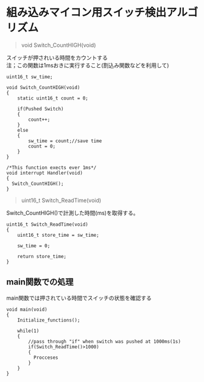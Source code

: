 # 組み込みマイコン用スイッチ検出アルゴリズム

> void Switch_CountHIGH(void)   

スイッチが押されいる時間をカウントする   
注；この関数は1msおきに実行すること(割込み関数などを利用して)

~~~   
uint16_t sw_time;

void Switch_CountHIGH(void)
{
    static uint16_t count = 0;
    
    if(Pushed Switch)
    {
        count++;
    }
    else
    {
        sw_time = count;//save time 
        count = 0;
    }
}

/*This function exects ever 1ms*/
void interrupt Handler(void)
{
  Switch_CountHIGH();
}
~~~   

> uint16_t Switch_ReadTime(void)   

Switch_CountHIGH()で計測した時間(ms)を取得する。

~~~ 
uint16_t Switch_ReadTime(void)
{
    uint16_t store_time = sw_time;

    sw_time = 0;
    
    return store_time;
}
~~~   

## main関数での処理
main関数では押されている時間でスイッチの状態を確認する
~~~   
void main(void)
{
    Initialize_functions();

    while(1)
    {
        //pass through "if" when switch was pushed at 1000ms(1s)
        if(Switch_ReadTime()>1000)
        {           
          Procceses
        }
    }
}
~~~